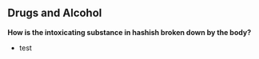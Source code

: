 ## Drugs and Alcohol

**How is the intoxicating substance in hashish broken down by the body?**
- test